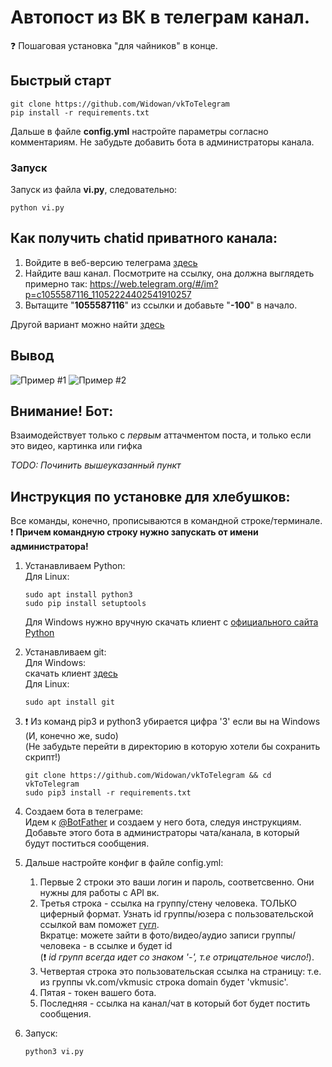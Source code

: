# Автопост из ВК в телеграм канал.
:question: Пошаговая установка "для чайников" в конце.
## Быстрый старт
```
git clone https://github.com/Widowan/vkToTelegram
pip install -r requirements.txt
```

Дальше в файле **config.yml** настройте параметры согласно комментариям.
Не забудьте добавить бота в администраторы канала.

### Запуск
Запуск из файла **vi.py**, следовательно:
```
python vi.py
```  


## Как получить chatid приватного канала:
1. Войдите в веб-версию телеграма [здесь](https://web.telegram.org)
2. Найдите ваш канал. Посмотрите на ссылку, она должна выглядеть примерно так: https://web.telegram.org/#/im?p=c1055587116_11052224402541910257
3. Вытащите "**1055587116**" из ссылки и добавьте "**-100**" в начало.

Другой вариант можно найти [здесь](https://stackoverflow.com/questions/33858927/how-to-obtain-the-chat-id-of-a-private-telegram-channel)

## Вывод
![Пример #1](https://i.imgur.com/KMjERfQ.png)
![Пример #2](https://i.imgur.com/rqoMHAx.png)

## Внимание! Бот:
Взаимодействует только с _первым_ аттачментом поста, и только если это видео, картинка или гифка


_TODO: Починить вышеуказанный пункт_


## Инструкция по установке для хлебушков:  
Все команды, конечно, прописываются в командной строке/терминале.  
:exclamation: **Причем командную строку нужно запускать от имени администратора!**  

1. Устанавливаем Python:  
   Для Linux:  
   ```
   sudo apt install python3
   sudo pip install setuptools
   ```
   Для Windows нужно вручную скачать клиент с [официального сайта Python](https://www.python.org/)  

2. Устанавливаем git:  
   Для Windows:  
   скачать клиент [здесь](https://git-scm.com/download/win)  
   Для Linux:
   ```
   sudo apt install git
   ```

3. :exclamation: Из команд pip3 и python3 убирается цифра '3' если вы на Windows (И, конечно же, sudo)  
   (Не забудьте перейти в директорию в которую хотели бы сохранить скрипт!)  
   ```
   git clone https://github.com/Widowan/vkToTelegram && cd vkToTelegram
   sudo pip3 install -r requirements.txt
   ```
4. Создаем бота в телеграме:  
   Идем к [@BotFather](https://t.me/botfather) и создаем у него бота, следуя инструкциям.  
   Добавьте этого бота в администраторы чата/канала, в который будут поститься сообщения.  
 
5. Дальше настройте конфиг в файле config.yml:
   1. Первые 2 строки это ваши логин и пароль, соответсвенно. Они нужны для работы с API вк.
   2. Третья строка - ссылка на группу/стену человека. ТОЛЬКО циферный формат.
      Узнать id группы/юзера с пользовательской ссылкой вам поможет [гугл](lmgtfy.com/?q=Как+узнать+id+группы+вконтакте).  
      Вкратце: можете зайти в фото/видео/аудио записи группы/человека - в ссылке и будет id  
      (:exclamation: _id групп всегда идет со знаком '-', т.е отрицательное число!_).
   3. Четвертая строка это пользовательская ссылка на страницу: т.е. из группы vk.com/vkmusic строка domain будет 'vkmusic'.
   4. Пятая - токен вашего бота.
   5. Последняя - ссылка на канал/чат в который бот будет постить сообщения.
6. Запуск:
   ```
   python3 vi.py
   ```
